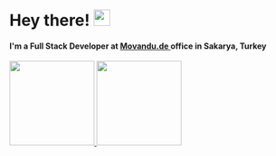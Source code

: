 # Hey there! <img src="https://media.giphy.com/media/hvRJCLFzcasrR4ia7z/giphy.gif" width="29">

#### I'm a Full Stack Developer at [Movandu.de ](https://movandu.de) office in Sakarya, Turkey
<a href="https://github.com/hasanablak">
  <img height="150" src="https://github-readme-stats.vercel.app/api?username=hasanablak&show_icons=true&theme=dark&include_all_commits=true&count_private=true"/>
  <img height="150" src="https://github-readme-stats.vercel.app/api/top-langs/?username=hasanablak&theme=dark"/>
</a>

